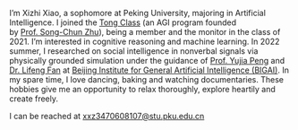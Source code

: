 I’m Xizhi Xiao, a sophomore at Peking University, majoring in Artificial Intelligence. I joined the [Tong Class](https://tongclass.ac.cn/) (an AGI program founded by [Prof. Song-Chun Zhu](http://www.stat.ucla.edu/~sczhu/)), being a member and the monitor in the class of 2021.
I’m interested in cognitive reasoning and machine learning. In 2022 summer, I researched on social intelligence in nonverbal signals via physically grounded simulation under the guidance of [Prof. Yujia Peng](https://www.psy.pku.edu.cn/english/people/faculty/professor/yujiapeng/index.htm) and [Dr. Lifeng Fan](https://lifengfan.github.io/) at [Beijing Institute for General Artificial Intelligence (BIGAI)](https://bigai.ai/).
In my spare time, I love dancing, baking and watching documentaries. These hobbies give me an opportunity to relax thoroughly, explore heartily and create freely.

I can be reached at xxz3470608107@stu.pku.edu.cn
